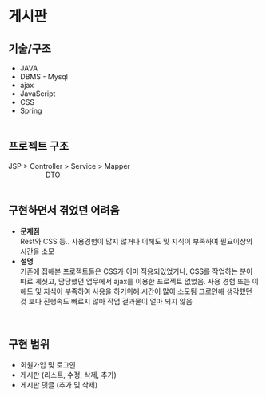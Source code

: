 # 게시판
## 기술/구조
* JAVA 
* DBMS - Mysql
* ajax
* JavaScript
* CSS
* Spring
<br><br>

## 프로젝트 구조
JSP > Controller > Service > Mapper
<br>&nbsp;&nbsp;&nbsp;&nbsp;&nbsp;&nbsp;&nbsp;&nbsp;&nbsp;&nbsp;&nbsp;&nbsp;&nbsp;&nbsp;&nbsp;&nbsp;&nbsp;&nbsp;&nbsp;DTO
<br><br>

## 구현하면서 겪었던 어려움 
* **문제점** <br>
Rest와 CSS 등.. 사용경험이 많지 않거나 이해도 및 지식이 부족하여 필요이상의 시간을 소모
* **설명** <br>
기존에 접해본 프로젝트들은 CSS가 이미 적용되있었거나, CSS를 작업하는 분이 따로 계셧고,
담당했던 업무에서 ajax를 이용한 프로젝트 없었음.
사용 경험 또는 이해도 및 지식이 부족하여 사용을 하기위해 시간이 많이 소모됨
그로인해 생각했던 것 보다 진행속도 빠르지 않아 작업 결과물이 얼마 되지 않음
<br>

## 구현 범위
- 회원가입 및 로그인 <br>
- 게시판 (리스트, 수정, 삭제, 추가)
- 게시판 댓글 (추가 및 삭제)
<br><br>
